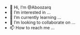 - 👋 Hi, I’m @Aboozarq
- 👀 I’m interested in ...
- 🌱 I’m currently learning ...
- 💞️ I’m looking to collaborate on ...
- 📫 How to reach me ...

<!---
Aboozarq/Aboozarq is a ✨ special ✨ repository because its `README.md` (this file) appears on your GitHub profile.
You can click the Preview link to take a look at your changes.
--->
